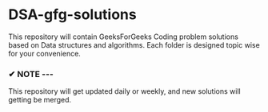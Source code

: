 # DSA-gfg-solutions
This repository will contain GeeksForGeeks Coding problem solutions based on Data structures and algorithms. Each folder is designed topic wise for your convenience.

### <b>✔ NOTE ---</b>

This repository will get updated daily or weekly, and new solutions will getting be merged.
